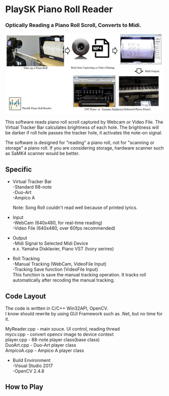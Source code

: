 # PlaySK Piano Roll Reader       
### Optically Reading a Piano Roll Scroll, Converts to Midi.

![Overall System](Overall_System.png)

This software reads piano roll scroll captured by Webcam or Video File. The Virtual Tracker Bar calculates brightness of each hole. The brightness will be darker if roll hole passes the tracker hole, it activates the note-on signal. 

The software is designed for "reading" a piano roll, not for "scanning or storage" a piano roll. If you are considering storage, hardware scanner such as SaMK4 scanner would be better. 

## Specific
- Virtual Tracker Bar   
    -Standard 88-note    
    -Duo-Art     
    -Ampico A

    Note: Song Roll couldn't read well because of printed lyrics.

- Input     
    -WebCam  (640x480, for real-time reading)    
    -Video File (640x480, over 60fps recommended)

- Output    
    -Midi Signal to Selected Midi Device    
    e.x. Yamaha Disklavier, Piano VST (Ivory serires)
    
- Roll Tracking     
    -Manual Tracking (WebCam, VideoFile Input)   
    -Tracking Save function (VideoFile Input)     
     This function is save the manual tracking operation. It tracks roll automatically after recoding the manual tracking.

## Code Layout
The code is written in C/C++ Win32API, OpenCV.  
I know should rewrite by using GUI Framework such as .Net, but no time for it.

MyReader.cpp - main souce. UI control, reading thread       
mycv.cpp - convert opencv image to device context   
player.cpp - 88-note player class(base class)       
DuoArt.cpp - Duo-Art player class     
AmpicoA.cpp - Ampico A player class

* Build Environment     
-Visual Studio 2017      
-OpenCV 2.4.8 


## How to Play